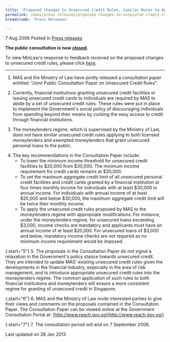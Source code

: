 ```yaml
---
title: 'Proposed Changes to Unsecured Credit Rules, Similar Rules to Apply to Moneylenders'
permalink: /news/press-releases/proposed-changes-to-unsecured-credit-rules-similar-rules-to-apply-to-moneylenders_1/
breadcrumb: 'Press Releases'

---
```




7 Aug 2006 Posted in [Press releases](/news/press-releases)

**The public consultation is now <u>closed</u>.**

To view MinLaw's response to feedback received on the proposed changes to unsecured credit rules, please click [here](/news/press-releases/mas-and-minlaw-issue-responses-to-feedback-on-proposed-changes-to-unsecured-credit-rules).

---

1. MAS and the Ministry of Law have jointly released a consultation paper entitled: "Joint Public Consultation Paper on Unsecured Credit Rules". 

2. Currently, financial institutions granting unsecured credit facilities or issuing unsecured credit cards to individuals are required by MAS to abide by a set of unsecured credit rules. These rules were put in place to implement the Government's social policy of discouraging individuals from spending beyond their means by curbing the easy access to credit through financial institutions.

3. The moneylenders regime, which is supervised by the Ministry of Law, does not have similar unsecured credit rules applying to both licensed moneylenders and exempted moneylenders that grant unsecured personal loans to the public.


<ol start="4">
<li>The key recommendations in the Consultation Paper include:
<ul>

<li>To lower the minimum income threshold for unsecured credit facilities to $20,000 from $30,000. The minimum income requirement for credit cards remains at $30,000.</li>
<li>To set the maximum aggregate credit limit of all unsecured personal credit facilities and credit cards granted by a financial institution at four times monthly income for individuals with at least $30,000 in annual income. For individuals with annual income of at least $20,000 and below $30,000, the maximum aggregate credit limit will be twice their monthly income.</li>
<li>To apply the unsecured credit rules proposed by MAS to the moneylenders regime with appropriate modifications. For instance, under the moneylenders regime, for unsecured loans exceeding $3,000, income checks are mandatory and applicants must have an annual income of at least $20,000. For unsecured loans of $3,000 and below, mandatory income checks are not required as no minimum income requirement would be imposed.</li>

</ul>

</li>
</ol>

{:start="5"}
5. The proposals in the Consultation Paper do not signal a relaxation in the Government's policy stance towards unsecured credit. They are intended to update MAS' existing unsecured credit rules given the developments in the financial industry, especially in the area of risk management, and to introduce appropriate unsecured credit rules into the moneylenders regime. The common application of such rules to both financial institutions and moneylenders will ensure a more consistent regime for granting of unsecured credit in Singapore.

{:start="6"}
6. MAS and the Ministry of Law invite interested parties to give their views and comments on the proposals contained in the Consultation Paper. The Consultation Paper can be viewed online at the Government Consultation Portal at: [http://www.reach.gov.sg](http://www.reach.gov.sg/)

{:start="7"}
7. The consultation period will end on 7 September 2006.


<p class="right-side-updated">Last updated on 28 Jan 2013</p>

